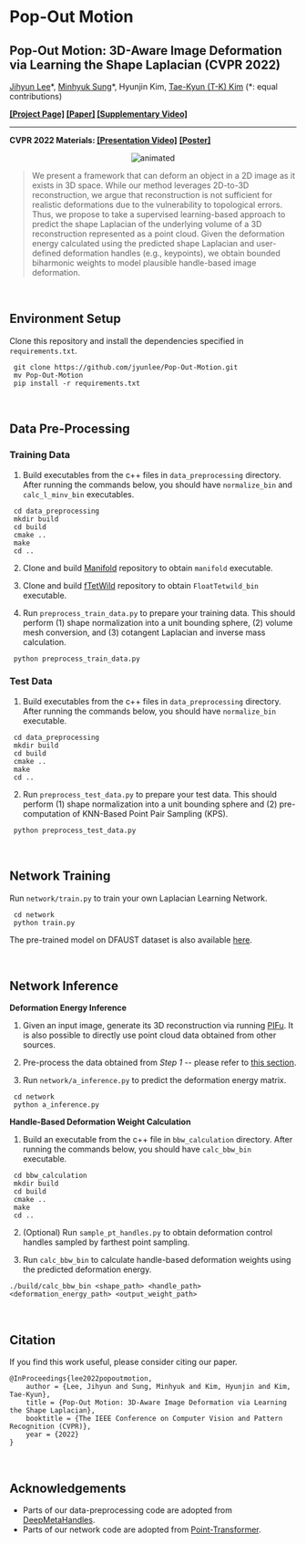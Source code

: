# Pop-Out Motion
## Pop-Out Motion: 3D-Aware Image Deformation via Learning the Shape Laplacian (CVPR 2022) ##

[Jihyun Lee](https://jyunlee.github.io/)\*, [Minhyuk Sung](https://mhsung.github.io/)\*, Hyunjin Kim, [Tae-Kyun (T-K) Kim](https://sites.google.com/view/tkkim/home) (*: equal contributions)

**[\[Project Page\]](https://jyunlee.github.io/projects/pop-out-motion) [\[Paper\]](https://arxiv.org/abs/2203.15235) [\[Supplementary Video\]](https://youtu.be/gHxwHxIZiuM)**

---

**CVPR 2022 Materials: [\[Presentation Video\]](https://youtu.be/Nix4m6W6AW0)** **<a href="https://jyunlee.github.io/projects/pop-out-motion/data/cvpr2022_poster.pdf" class="image fit" type="application/pdf">\[Poster\]</a>**


<p align="center">
  <img src="teaser.gif" alt="animated" />
</p>

> We present a framework that can deform an object in a 2D image as it exists in 3D space. While our method leverages 2D-to-3D reconstruction, we argue that reconstruction is not sufficient for realistic deformations due to the vulnerability to topological errors. Thus, we propose to take a supervised learning-based approach to predict the shape Laplacian of the underlying volume of a 3D reconstruction represented as a point cloud. Given the deformation energy calculated using the predicted shape Laplacian and user-defined deformation handles (e.g., keypoints), we obtain bounded biharmonic weights to model plausible handle-based image deformation.

&nbsp;

## Environment Setup  
Clone this repository and install the dependencies specified in `requirements.txt`.
<pre><code> git clone https://github.com/jyunlee/Pop-Out-Motion.git
 mv Pop-Out-Motion
 pip install -r requirements.txt </pre></code>

&nbsp;

## Data Pre-Processing  
### Training Data
1. Build executables from the c++ files in `data_preprocessing` directory. After running the commands below, you should have  `normalize_bin` and `calc_l_minv_bin` executables.
<pre><code> cd data_preprocessing
 mkdir build
 cd build
 cmake ..
 make
 cd ..</pre></code>
2. Clone and build [Manifold](https://github.com/hjwdzh/Manifold) repository to obtain `manifold` executable.

3. Clone and build [fTetWild](https://github.com/wildmeshing/fTetWild) repository to obtain `FloatTetwild_bin` executable.

4. Run `preprocess_train_data.py` to prepare your training data. This should perform (1) shape normalization into a unit bounding sphere, (2) volume mesh conversion, and (3) cotangent Laplacian and inverse mass calculation.
<pre><code> python preprocess_train_data.py </code></pre>
 
 
### Test Data
1. Build executables from the c++ files in `data_preprocessing` directory. After running the commands below, you should have  `normalize_bin` executable.
<pre><code> cd data_preprocessing
 mkdir build
 cd build
 cmake ..
 make
 cd ..</pre></code>

2. Run `preprocess_test_data.py` to prepare your test data. This should perform (1) shape normalization into a unit bounding sphere and (2) pre-computation of KNN-Based Point Pair Sampling (KPS).
<pre><code> python preprocess_test_data.py </code></pre>

&nbsp;

## Network Training
Run `network/train.py` to train your own Laplacian Learning Network.
<pre><code> cd network
 python train.py </pre></code>
The pre-trained model on DFAUST dataset is also available [here](https://drive.google.com/drive/folders/1pMVi9b4DH6bIrkgkWuEzYB9LtFdGwjhC?usp=sharing).

&nbsp;

## Network Inference
**Deformation Energy Inference**
1. Given an input image, generate its 3D reconstruction via running [PIFu](https://github.com/shunsukesaito/PIFu). It is also possible to directly use point cloud data obtained from other sources.

2. Pre-process the data obtained from *Step 1* -- please refer to [this section](#test-data).

3. Run `network/a_inference.py` to predict the deformation energy matrix.
<pre><code> cd network
 python a_inference.py </pre></code>
 
 
**Handle-Based Deformation Weight Calculation**

1. Build an executable from the c++ file in `bbw_calculation` directory. After running the commands below, you should have  `calc_bbw_bin` executable.
<pre><code> cd bbw_calculation
 mkdir build
 cd build
 cmake ..
 make
 cd ..</pre></code>

2. (Optional) Run `sample_pt_handles.py` to obtain deformation control handles sampled by farthest point sampling.

3. Run `calc_bbw_bin` to calculate handle-based deformation weights using the predicted deformation energy. 
```
./build/calc_bbw_bin <shape_path> <handle_path> <deformation_energy_path> <output_weight_path>
```

&nbsp;

## Citation
If you find this work useful, please consider citing our paper.
```
@InProceedings{lee2022popoutmotion,
    author = {Lee, Jihyun and Sung, Minhyuk and Kim, Hyunjin and Kim, Tae-Kyun},
    title = {Pop-Out Motion: 3D-Aware Image Deformation via Learning the Shape Laplacian},
    booktitle = {The IEEE Conference on Computer Vision and Pattern Recognition (CVPR)},
    year = {2022}
}
```
&nbsp;

## Acknowledgements

 - Parts of our data-preprocessing code are adopted from [DeepMetaHandles](https://github.com/Colin97/DeepMetaHandles).
 - Parts of our network code are adopted from [Point-Transformer](https://github.com/POSTECH-CVLab/point-transformer).
